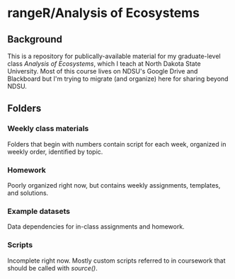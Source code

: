 # rangeR/Analysis of Ecosystems

## Background 

This is a repository for publically-available material for my graduate-level class *Analysis of Ecosystems*, which I teach at North Dakota State University. 
Most of this course lives on NDSU's Google Drive and Blackboard but I'm trying to migrate (and organize) here for sharing beyond NDSU.

## Folders

### Weekly class materials 

Folders that begin with numbers contain script for each week, organized in weekly order, identified by topic. 

### Homework 

Poorly organized right now, but contains weekly assignments, templates, and solutions. 

### Example datasets 

Data dependencies for in-class assignments and homework. 

### Scripts 

Incomplete right now. 
Mostly custom scripts referred to in coursework that should be called with *source()*. 
